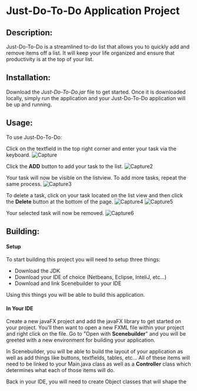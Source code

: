 # Just-Do-To-Do Application Project

## Description:

Just-Do-To-Do is a streamlined to-do list that allows you to quickly add and remove items off a list. It will keep your life organized and ensure that productivity is at the top of your list.

## Installation:

Download the *Just-Do-To-Do.jar* file to get started. Once it is downloaded locally, simply run the application and your Just-Do-To-Do application will be up and running.

## Usage:

To use Just-Do-To-Do:

Click on the textfield in the top right corner and enter your task via the keyboard. 
![Capture](https://user-images.githubusercontent.com/71899121/99915426-d1cabd80-2cc0-11eb-964d-c1d6fbf9415e.PNG)



Click the **ADD** button to add your task to the list.
![Capture2](https://user-images.githubusercontent.com/71899121/99915462-076fa680-2cc1-11eb-997a-6a8f2ba99aba.PNG)



Your task will now be visible on the listview. To add more tasks, repeat the same process.
![Capture3](https://user-images.githubusercontent.com/71899121/99915489-3dad2600-2cc1-11eb-88e8-18a153dae4c6.PNG)




To delete a task, click on your task located on the list view and then click the **Delete** button at the bottom of the page.
![Capture4](https://user-images.githubusercontent.com/71899121/99915514-60d7d580-2cc1-11eb-9781-f0def33ed2b8.PNG)
![Capture5](https://user-images.githubusercontent.com/71899121/99915515-63d2c600-2cc1-11eb-800d-30372ffd5417.PNG)



Your selected task will now be removed.
![Capture6](https://user-images.githubusercontent.com/71899121/99915539-89f86600-2cc1-11eb-8711-9cb9f7d381b8.PNG)



## Building:

#### Setup
To start building this project you will need to setup three things:
- Download the JDK
- Download your IDE of choice (Netbeans, Eclipse, InteliJ, etc...)
- Download and link Scenebuilder to your IDE

Using this things you will be able to build this application.

#### In Your IDE

Create a new javaFX project and add the javaFX library to get started on your project. You'll then want to open a new FXML file within your project and right click on the file. Go to "Open with **Scenebuilder**" and you will be greeted with a new environment for building your application. 

In Scenebuilder, you will be able to build the layout of your application as well as add things like buttons, textfields, tables, etc... All of these items will need to be linked to your Main.java class as well as a **Controller** class which determines what each of those items will do.

Back in your IDE, you will need to create Object classes that will shape the 

